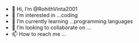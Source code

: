 - 👋 Hi, I’m @RohithVinta2001
- 👀 I’m interested in ...coding
- 🌱 I’m currently learning ...programming languages
- 💞️ I’m looking to collaborate on ...
- 📫 How to reach me ...

<!---
RohithVinta2001/RohithVinta2001 is a ✨ special ✨ repository because its `README.md` (this file) appears on your GitHub profile.
You can click the Preview link to take a look at your changes.
--->
